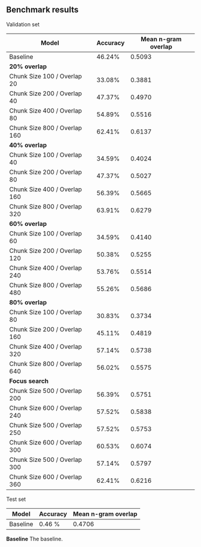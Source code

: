 ## Benchmark results

Validation set

| Model | Accuracy | Mean n-gram overlap |
|-------|----------|---------------------|
| Baseline | 46.24% | 0.5093 |
| **20% overlap** |
| Chunk Size 100 / Overlap 20 | 33.08% | 0.3881 |
| Chunk Size 200 / Overlap 40 | 47.37% | 0.4970 |
| Chunk Size 400 / Overlap 80 | 54.89% | 0.5516 |
| Chunk Size 800 / Overlap 160 | 62.41% | 0.6137 |
| **40% overlap** |
| Chunk Size 100 / Overlap 40 | 34.59% | 0.4024 |
| Chunk Size 200 / Overlap 80 | 47.37% | 0.5027 |
| Chunk Size 400 / Overlap 160 | 56.39% | 0.5665 |
| Chunk Size 800 / Overlap 320 | 63.91% | 0.6279 |
| **60% overlap** |
| Chunk Size 100 / Overlap 60 | 34.59% | 0.4140 |
| Chunk Size 200 / Overlap 120 | 50.38% | 0.5255 |
| Chunk Size 400 / Overlap 240 | 53.76% | 0.5514 |
| Chunk Size 800 / Overlap 480 | 55.26% | 0.5686 |
| **80% overlap** |
| Chunk Size 100 / Overlap 80 | 30.83% | 0.3734 |
| Chunk Size 200 / Overlap 160 | 45.11% | 0.4819 |
| Chunk Size 400 / Overlap 320 | 57.14% | 0.5738 |
| Chunk Size 800 / Overlap 640 | 56.02% | 0.5575 |
| **Focus search** |
| Chunk Size 500 / Overlap 200 | 56.39% | 0.5751 |
| Chunk Size 600 / Overlap 240 | 57.52% | 0.5838 |
| Chunk Size 500 / Overlap 250 | 57.52% | 0.5753 |
| Chunk Size 600 / Overlap 300 | 60.53% | 0.6074 |
| Chunk Size 500 / Overlap 300 | 57.14% | 0.5797 |
| Chunk Size 600 / Overlap 360 | 62.41% | 0.6216 |
Test set

| Model | Accuracy | Mean n-gram overlap |
|-------|----------|---------------------|
| Baseline | 0.46 % | 0.4706 |

**Baseline**
The baseline. 
